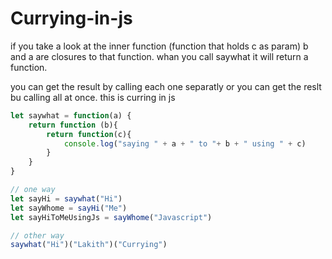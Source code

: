 # Currying-in-js

if you take a look at the inner function (function that holds c as param) b and a are closures to that function. 
whan you call saywhat it will return a function. 

you can get the result by  calling each one separatly or you can get the reslt bu calling all at once. this is curring in js

```javascript
let saywhat = function(a) {
    return function (b){
        return function(c){
            console.log("saying " + a + " to "+ b + " using " + c)
        }
    }
}

// one way
let sayHi = saywhat("Hi")
let sayWhome = sayHi("Me")
let sayHiToMeUsingJs = sayWhome("Javascript")

// other way
saywhat("Hi")("Lakith")("Currying")
```
